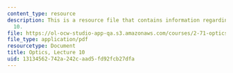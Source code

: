 ```yaml
---
content_type: resource
description: This is a resource file that contains information regarding optics lecture
  10.
file: https://ol-ocw-studio-app-qa.s3.amazonaws.com/courses/2-71-optics-spring-2014/13134562742a242caad5fd92fcb27dfa_MIT2_71S14_lec10_notes.pdf
file_type: application/pdf
resourcetype: Document
title: Optics, Lecture 10
uid: 13134562-742a-242c-aad5-fd92fcb27dfa
---
```

